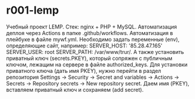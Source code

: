 # r001-lemp
Учебный проект LEMP. 
Стек: nginx + PHP + MySQL.
Автоматизация деплоя через Actions в папке .github/workflows.
Автоматизация в плейбуке в файле mywf.yml.
Необходимо задать переменные (env), определяющие сайт, например:
  SERVER_HOST: '85.28.47.165'
  SERVER_USER: root
  SERVER_PATH: /var/www/trur/.
А также установить приватный ключ (secrets.PKEY), который сопряжен с публичным ключом, лежащим на сервере в файле authorized_keys.
Для установки приватного ключа (дать имя PKEY), нужно перейти в раздел репозитория Settings -> Security -> Secret and variables -> Actions -> Secrets -> Repository secrets -> New repository secret.
Даем имя (PKEY), вставляем приватный ключ и сохраняем (add secret).
